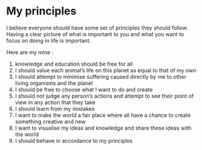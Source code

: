 # My principles

I believe everyone should have some set of principles they should follow. Having a clear picture of what is important to you and what you want to focus on doing in life is important.

Here are my mine :

1. knowledge and education should be free for all
2. I should value each animal’s life on this planet as equal to that of my own
3. I should attempt to minimise suffering caused directly by me to other living organisms and the planet
4. I should be free to choose what I want to do and create
5. I should not judge any person’s actions and attempt to see their point of view in any action that they take
6. I should learn from my mistakes
7.  I want to make the world a fair place where all have a chance to create something creative and new
8. I want to visualise my ideas and knowledge and share these ideas with the world
9. I should behave in accordance to my principles